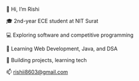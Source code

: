 👋 Hi, I’m Rishi

🎓 2nd-year ECE student at NIT Surat

💻 Exploring software and competitive programming

🌱 Learning Web Development, Java, and 
DSA

🚀 Building projects, learning tech

📫 rishii8603@gmail.com
